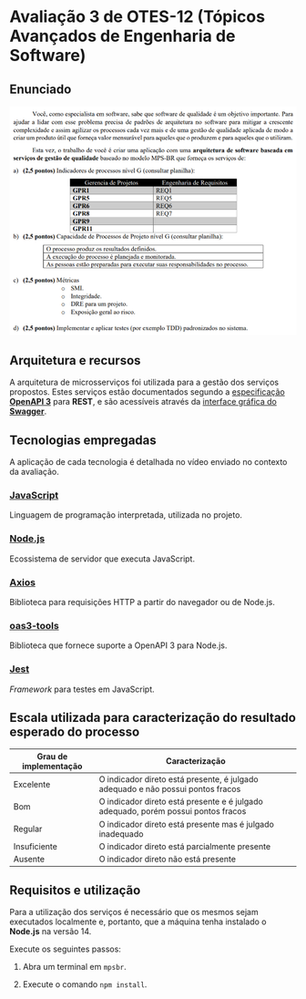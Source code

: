 # Avaliação 3 de OTES-12 (Tópicos Avançados de Engenharia de Software)

## Enunciado

![enunciado](README-img/enunciado.png)

## Arquitetura e recursos

A arquitetura de microsserviços foi utilizada para a gestão dos serviços propostos. Estes serviços estão documentados segundo a [especificação **OpenAPI 3**](https://swagger.io/specification/) para **REST**, e são acessíveis através da [interface gráfica do **Swagger**](https://swagger.io/tools/swagger-ui/).

## Tecnologias empregadas

A aplicação de cada tecnologia é detalhada no vídeo enviado no contexto da avaliação.
### [JavaScript](https://developer.mozilla.org/pt-BR/docs/Web/JavaScript)

Linguagem de programação interpretada, utilizada no projeto.

### [Node.js](https://nodejs.org/en/about/)

Ecossistema de servidor que executa JavaScript.

### [Axios](https://github.com/axios/axios)

Biblioteca para requisições HTTP a partir do navegador ou de Node.js.

### [oas3-tools](https://www.npmjs.com/package/oas3-tools)

Biblioteca que fornece suporte a OpenAPI 3 para Node.js.

### [Jest](https://jestjs.io/pt-BR/)

*Framework* para testes em JavaScript.

## Escala utilizada para caracterização do resultado esperado do processo

|Grau de implementação|Caracterização|
|-|-|
|Excelente|O indicador direto está presente, é julgado adequado e não possui pontos fracos|
|Bom|O indicador direto está presente e é julgado adequado, porém possui pontos fracos|
|Regular|O indicador direto está presente mas é julgado inadequado|
|Insuficiente|O indicador direto está parcialmente presente|
|Ausente|O indicador direto não está presente|

## Requisitos e utilização

Para a utilização dos serviços é necessário que os mesmos sejam executados localmente e, portanto, que a máquina tenha instalado o **Node.js** na versão 14.

Execute os seguintes passos:

1. Abra um terminal em `mpsbr`.

2. Execute o comando `npm install`.